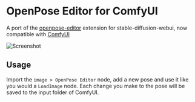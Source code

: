# OpenPose Editor for ComfyUI

A port of the [openpose-editor](https://github.com/fkunn1326/openpose-editor) extension for stable-diffusion-webui, now compatible with [ComfyUI](https://github.com/comfyanonymous/ComfyUI)

![Screenshot](./screenshot.png)

## Usage

Import the `image > OpenPose Editor` node, add a new pose and use it like you would a `LoadImage` node. Each change you make to the pose will be saved to the input folder of ComfyUI.
